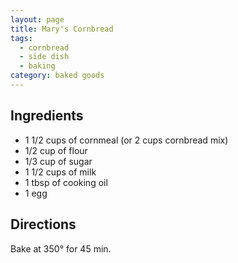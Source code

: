 ```yaml
---
layout: page
title: Mary's Cornbread
tags:
  - cornbread
  - side dish
  - baking
category: baked goods
---
```


## Ingredients
* 1 1/2 cups of cornmeal (or 2 cups cornbread mix)
* 1/2 cup of flour
* 1/3 cup of sugar
* 1 1/2 cups of milk
* 1 tbsp of cooking oil
* 1 egg

## Directions
Bake at 350° for 45 min.
